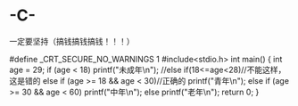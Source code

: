 # -C-
一定要坚持（搞钱搞钱搞钱！！！）

#define _CRT_SECURE_NO_WARNINGS 1
#include<stdio.h>
int main()
{
	int age = 29;
	if (age < 18)
		printf("未成年\n");
	//else if(18<=age<28)//不能这样，这是错的
	else if (age >= 18 && age < 30)//正确的
		printf("青年\n");
	else if (age >= 30 && age < 60)
		printf("中年\n");
	else
		printf("老年\n");
	return 0;
}
